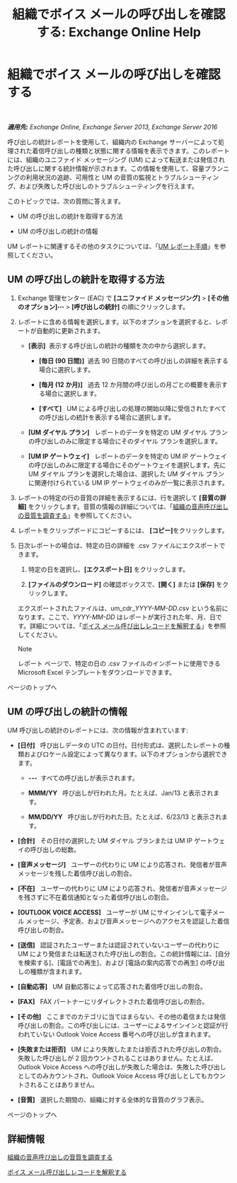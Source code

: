 ﻿---
title: '組織でボイス メールの呼び出しを確認する: Exchange Online Help'
TOCTitle: 組織でボイス メールの呼び出しを確認する
ms:assetid: f6fdbe17-d1d2-442a-aa13-06b908d9c33a
ms:mtpsurl: https://technet.microsoft.com/ja-jp/library/JJ659073(v=EXCHG.150)
ms:contentKeyID: 50555901
ms.date: 05/22/2018
mtps_version: v=EXCHG.150
ms.translationtype: HT
---

# 組織でボイス メールの呼び出しを確認する

 

_**適用先:** Exchange Online, Exchange Server 2013, Exchange Server 2016_

呼び出しの統計レポートを使用して、組織内の Exchange サーバーによって処理された着信呼び出しの種類と状態に関する情報を表示できます。このレポートには、組織のユニファイド メッセージング (UM) によって転送または発信された呼び出しに関する統計情報が示されます。この情報を使用して、容量プランニングの利用状況の追跡、可用性と UM の音質の監視とトラブルシューティング、および失敗した呼び出しのトラブルシューティングを行えます。

このトピックでは、次の質問に答えます。

  - UM の呼び出しの統計を取得する方法

  - UM の呼び出しの統計の情報

UM レポートに関連するその他のタスクについては、「[UM レポート手順](um-reports-procedures-exchange-2013-help.md)」を参照してください。

## UM の呼び出しの統計を取得する方法

1.  Exchange 管理センター (EAC) で **\[ユニファイド メッセージング\]** \> **\[その他のオプション\]**![\[その他のオプション\] アイコン](images/JJ150550.5381819e-3b21-4873-8714-e9b956290b28(EXCHG.150).gif "[その他のオプション] アイコン") \> **\[呼び出しの統計\]** の順にクリックします。

2.  レポートに含める情報を選択します。以下のオプションを選択すると、レポートが自動的に更新されます。
    
      - **\[表示\]**  表示する呼び出しの統計の種類を次の中から選択します。
        
          - **\[毎日 (90 日間)\]**  過去 90 日間のすべての呼び出しの詳細を表示する場合に選択します。
        
          - **\[毎月 (12 か月)\]**   過去 12 か月間の呼び出しの月ごとの概要を表示する場合に選択します。
        
          - **\[すべて\]**   UM による呼び出しの処理の開始以降に受信されたすべての呼び出しの統計を表示する場合に選択します。
    
      - **\[UM ダイヤル プラン\]**   レポートのデータを特定の UM ダイヤル プランの呼び出しのみに限定する場合にそのダイヤル プランを選択します。
    
      - **\[UM IP ゲートウェイ\]**   レポートのデータを特定の UM IP ゲートウェイの呼び出しのみに限定する場合にそのゲートウェイを選択します。先に UM ダイヤル プランを選択した場合は、選択した UM ダイヤル プランに関連付けられている UM IP ゲートウェイのみが一覧に表示されます。

3.  レポートの特定の行の音質の詳細を表示するには、行を選択して **\[音質の詳細\]** をクリックします。音質の情報の詳細については、「[組織の音声呼び出しの音質を調査する](investigate-the-audio-quality-of-voice-calls-in-your-organization-exchange-2013-help.md)」を参照してください。

4.  レポートをクリップボードにコピーするには、 <strong>\[コピー\]</strong>をクリックします。

5.  日次レポートの場合は、特定の日の詳細を .csv ファイルにエクスポートできます。
    
    1.  特定の日を選択し、**\[エクスポート日\]** をクリックします。
    
    2.  **\[ファイルのダウンロード\]** の確認ボックスで、**\[開く\]** または **\[保存\]** をクリックします。
    
    エクスポートされたファイルは、um\_cdr\_*YYYY-MM-DD*.csv という名前になります。ここで、*YYYY-MM-DD* はレポートが実行された年、月、日です。詳細については、「[ボイス メール呼び出しレコードを解釈する](interpret-voice-mail-call-records-exchange-2013-help.md)」を参照してください。
    

    > [!NOTE]
    > レポート ページで、特定の日の .csv ファイルのインポートに使用できる Microsoft Excel テンプレートをダウンロードできます。



ページのトップへ

## UM の呼び出しの統計の情報

UM 呼び出しの統計のレポートには、次の情報が含まれています:

  - **\[日付\]**   呼び出しデータの UTC の日付。日付形式は、選択したレポートの種類およびロケール設定によって異なります。以下のオプションから選択できます。
    
      - **---**  すべての呼び出しが表示されます。
    
      - **MMM/YY**   呼び出しが行われた月。たとえば、Jan/13 と表示されます。
    
      - **MM/DD/YY**   呼び出しが行われた日。たとえば、6/23/13 と表示されます。

  - **\[合計\]**   その日付の選択した UM ダイヤル プランまたは UM IP ゲートウェイの呼び出しの総数。

  - **\[音声メッセージ\]**   ユーザーの代わりに UM により応答され、発信者が音声メッセージを残した着信呼び出しの割合。

  - **\[不在\]**   ユーザーの代わりに UM により応答され、発信者が音声メッセージを残さずに不在着信通知となった着信呼び出しの割合。

  - **\[OUTLOOK VOICE ACCESS\]**   ユーザーが UM にサインインして電子メール メッセージ、予定表、および音声メッセージへのアクセスを認証した着信呼び出しの割合。

  - **\[送信\]**   認証されたユーザーまたは認証されていないユーザーの代わりに UM により発信または転送された呼び出しの割合。この統計情報には、\[自分を検索する\]、\[電話での再生\]、および \[電話の案内応答での再生\] の呼び出しの種類が含まれます。

  - **\[自動応答\]**   UM 自動応答によって応答された着信呼び出しの割合。

  - **\[FAX\]**   FAX パートナーにリダイレクトされた着信呼び出しの割合。

  - **\[その他\]**   ここまでのカテゴリに当てはまらない、その他の着信または発信呼び出しの割合。この呼び出しには、ユーザーによるサインインと認証が行われていない Outlook Voice Access 番号への呼び出しが含まれます。

  - **\[失敗または拒否\]**   UM により失敗したまたは拒否された呼び出しの割合。失敗した呼び出しが 2 回カウントされることはありません。たとえば、Outlook Voice Access への呼び出しが失敗した場合は、失敗した呼び出しとしてのみカウントされ、Outlook Voice Access 呼び出しとしてもカウントされることはありません。

  - **\[音質\]**   選択した期間の、組織に対する全体的な音質のグラフ表示。

ページのトップへ

## 詳細情報

[組織の音声呼び出しの音質を調査する](investigate-the-audio-quality-of-voice-calls-in-your-organization-exchange-2013-help.md)

[ボイス メール呼び出しレコードを解釈する](interpret-voice-mail-call-records-exchange-2013-help.md)

